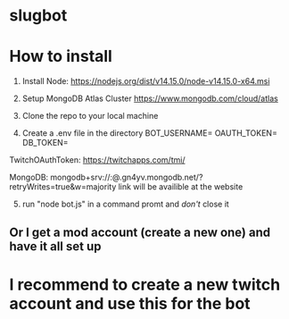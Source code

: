 # slugbot

# How to install
1. Install Node:
https://nodejs.org/dist/v14.15.0/node-v14.15.0-x64.msi

2. Setup MongoDB Atlas Cluster
https://www.mongodb.com/cloud/atlas

3. Clone the repo to your local machine

4. Create a .env file in the directory
BOT_USERNAME=<Botusername>
OAUTH_TOKEN=<TwitchOAuthToken>
DB_TOKEN=<link>

TwitchOAuthToken:
https://twitchapps.com/tmi/

MongoDB:
mongodb+srv://<user>:<password>@<yourProject>.gn4yv.mongodb.net/<dbname>?retryWrites=true&w=majority
  link will be availible at the website

5. run "node bot.js" in a command promt and *don't* close it

## Or I get a mod account (create a new one) and have it all set up

# I recommend to create a new twitch account and use this for the bot
